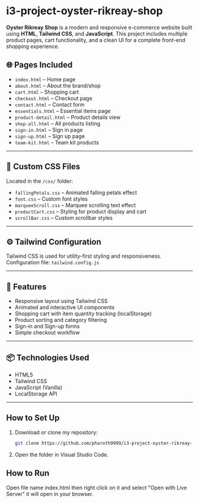 # i3-project-oyster-rikreay-shop

**Oyster Rikreay Shop** is a modern and responsive e-commerce website built using **HTML**, **Tailwind CSS**, and **JavaScript**. This project includes multiple product pages, cart functionality, and a clean UI for a complete front-end shopping experience.

## 🌐 Pages Included

- `index.html` – Home page
- `about.html` – About the brand/shop
- `cart.html` – Shopping cart
- `checkout.html` – Checkout page
- `contact.html` – Contact form
- `essentials.html` – Essential items page
- `product-detail.html` – Product details view
- `shop-all.html` – All products listing
- `sign-in.html` – Sign in page
- `sign-up.html` – Sign up page
- `team-kit.html` – Team kit products

---

## 🎨 Custom CSS Files

Located in the `/css/` folder:

- `fallingPetals.css` – Animated falling petals effect
- `font.css` – Custom font styles
- `marqueeScroll.css` – Marquee scrolling text effect
- `productCart.css` – Styling for product display and cart
- `scrollBar.css` – Custom scrollbar styles

---

## ⚙️ Tailwind Configuration

Tailwind CSS is used for utility-first styling and responsiveness.  
Configuration file: `tailwind.config.js`

---

## 🚀 Features

- Responsive layout using Tailwind CSS
- Animated and interactive UI components
- Shopping cart with item quantity tracking (localStorage)
- Product sorting and category filtering
- Sign-in and Sign-up forms
- Simple checkout workflow

---

## 📦 Technologies Used

- HTML5
- Tailwind CSS
- JavaScript (Vanilla)
- LocalStorage API

---

## How to Set Up

1. Download or clone my repository:

   ```bash
   git clone https://github.com/pharoth9999/i3-project-oyster-rikreay-shop.git
   ```

2. Open the folder in Visual Studio Code.

## How to Run

Open file name index.html then right click on it and select "Open with Live Server" it will open in your browser.
